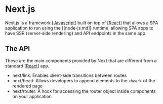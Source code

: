 # Next.js

Next.js is a framework [[Javascript]] built on top of [[React]] that allows a SPA application to run using the [[node-js.md]] runtime, allowing SPA apps to have SSR (server-side rendering) and API endpoints in the same app.

## The API

These are the main components provided by Next that are different from a standard [[React]] app.

- next/link: Enables client-side transitions between routes
- next/head: Allows developers to append elements to the `<head>` of the rendered page
- next/router: A hook for accessing the router object inside components on your application

[//begin]: # "Autogenerated link references for markdown compatibility"
[javascript]: javascript "Javascript"
[react]: react "React"
[//end]: # "Autogenerated link references"
